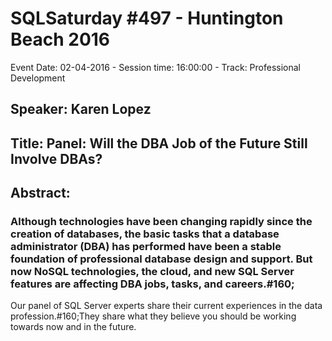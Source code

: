 # SQLSaturday #497 - Huntington Beach 2016
Event Date: 02-04-2016 - Session time: 16:00:00 - Track: Professional Development
## Speaker: Karen Lopez
## Title: Panel: Will the DBA Job of the Future Still Involve DBAs?
## Abstract:
### Although technologies have been changing rapidly since the creation of databases, the basic tasks that a database administrator (DBA) has performed have been a stable foundation of professional database design and support. But now NoSQL technologies, the cloud, and new SQL Server features are affecting DBA jobs, tasks, and careers.#160; 

Our panel of SQL Server experts share their current experiences in the data profession.#160;They share what they believe you should be working towards now and in the future.

